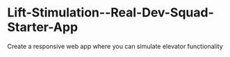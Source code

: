 # Lift-Stimulation--Real-Dev-Squad-Starter-App
Create a responsive web app where you can simulate elevator functionality
